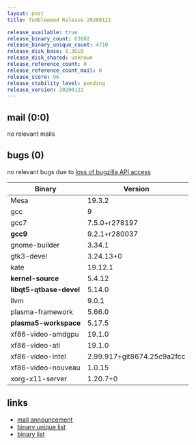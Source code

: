 ```yaml
---
layout: post
title: Tumbleweed Release 20200121

release_available: true
release_binary_count: 63602
release_binary_unique_count: 4710
release_disk_base: 8.3GiB
release_disk_shared: unknown
release_reference_count: 0
release_reference_count_mail: 0
release_score: 96
release_stability_level: pending
release_version: 20200121
---
```


## mail (0:0)

no relevant mails

## bugs (0)

<!--more-->

no relevant bugs due to [loss of bugzilla API access](https://bugzilla.opensuse.org/show_bug.cgi?id=1157722)

Binary | Version
--- | ---
Mesa | 19.3.2
gcc | 9
gcc7 | 7.5.0+r278197
**gcc9** | 9.2.1+r280037
gnome-builder | 3.34.1
gtk3-devel | 3.24.13+0
kate | 19.12.1
**kernel-source** | 5.4.12
**libqt5-qtbase-devel** | 5.14.0
llvm | 9.0.1
plasma-framework | 5.66.0
**plasma5-workspace** | 5.17.5
xf86-video-amdgpu | 19.1.0
xf86-video-ati | 19.1.0
xf86-video-intel | 2.99.917+git8674.25c9a2fcc
xf86-video-nouveau | 1.0.15
xorg-x11-server | 1.20.7+0

## links

- [mail announcement](https://lists.opensuse.org/opensuse-factory/2020-01/msg00256.html)
- [binary unique list](http://download.opensuse.org/history/20200121/rpm.unique.list)
- [binary list](http://download.opensuse.org/history/20200121/rpm.list)
